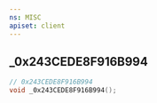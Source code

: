 ```yaml
---
ns: MISC
apiset: client
---
```

## _0x243CEDE8F916B994

```c
// 0x243CEDE8F916B994
void _0x243CEDE8F916B994();
```





